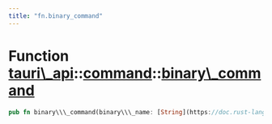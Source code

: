 ```yaml
---
title: "fn.binary_command"
---
```


Function [tauri\\\_api](/api/rust/tauri\_api/../index.html)::[command](/api/rust/tauri\_api/index.html)::[binary\\\_command](/api/rust/tauri\_api/)
===================================================================================================================================================

```rust
pub fn binary\\\_command(binary\\\_name: [String](https://doc.rust-lang.org/nightly/alloc/string/struct.String.html "struct alloc::string::String")) -&gt; [Result](/api/rust/tauri\_api/../../tauri\_api/type.Result.html "type tauri\_api::Result")&lt;[String](https://doc.rust-lang.org/nightly/alloc/string/struct.String.html "struct alloc::string::String")\&gt;
```
      